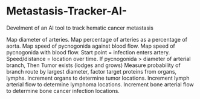 # Metastasis-Tracker-AI-
Develment of an AI tool to track hematic cancer metastasis

Map diameter of arteries.
Map percentage of arteries as a percentage of aorta.
Map speed of pycnogonida against blood flow.
Map speed of pycnogonida with blood flow.
Start point = infection enters artery.
Speed/distance = location over time.
If pycnogonida > diameter of arterial branch, Then Tumor exists (lodges and grows)
Measure probability of branch route by largest diameter, factor target proteins from organs, lymphs.
Increment organs to determine tumor locations.
Increment lymph arterial flow to determine lymphoma locations.
Increment bone arterial flow to determine bone cancer infection locations.
